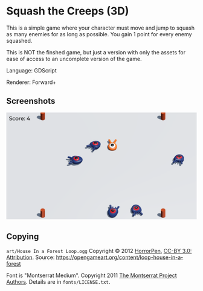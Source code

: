 # Squash the Creeps (3D)

This is a simple game where your character must move
and jump to squash as many enemies for as long as possible.
You gain 1 point for every enemy squashed.

This is NOT the finshed game, but just a version with only the assets for ease of access to an uncomplete version of the game.

Language: GDScript

Renderer: Forward+

## Screenshots

![Screenshot](screenshots/squash_the_creeps.webp)

## Copying

`art/House In a Forest Loop.ogg` Copyright &copy; 2012 [HorrorPen](https://opengameart.org/users/horrorpen), [CC-BY 3.0: Attribution](http://creativecommons.org/licenses/by/3.0/). Source: https://opengameart.org/content/loop-house-in-a-forest

Font is "Montserrat Medium". Copyright 2011 [The Montserrat Project Authors](https://github.com/JulietaUla/Montserrat). Details are in `fonts/LICENSE.txt`.

<!-- now https://docs.godotengine.org/ja/4.x/getting_started/first_3d_game/03.player_movement_code.html -->
